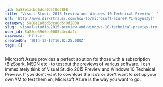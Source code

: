 ```yaml
---
_id: 5a88e1adbd6dca0d5f0d2808
title: "Visual Studio 2015 Preview and Windows 10 Technical Preview – Try Them On Azure Now"
url: 'http://www.dirkstrauss.com/how-to/microsoft-azure#.VI-8qyusXyl'
category: 5a88e1adbd6dca0d5f0d2808
slug: 'visual-studio-2015-preview-and-windows-10-technical-preview-try-them-on-azure-now'
user_id: 5a83ce59d6eb0005c4ecda2c
username: 'bill-s'
createdOn: '2014-12-13T16:02:25.000Z'
tags: []
---
```


Microsoft Azure provides a perfect solution for those with a subscription (BizSpark, MSDN etc.) to test out the previews of various software. I can immediately think of Visual Studio 2015 Preview and Windows 10 Technical Preview. If you don’t want to download the iso’s or don’t want to set up your own VM to test them on, Microsoft Azure is the way you want to go.
